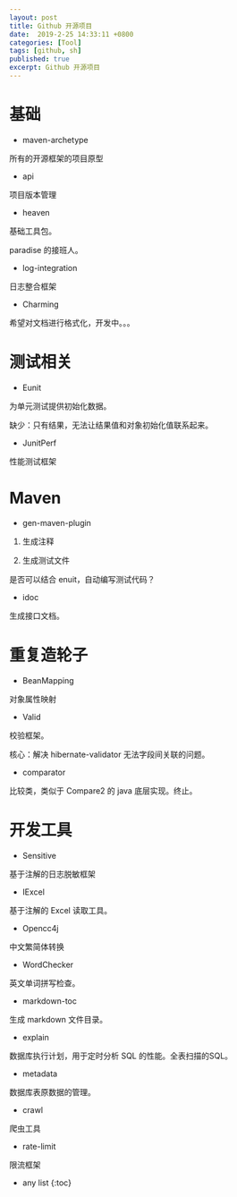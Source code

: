 ```yaml
---
layout: post
title: Github 开源项目
date:  2019-2-25 14:33:11 +0800
categories: [Tool]
tags: [github, sh]
published: true
excerpt: Github 开源项目
---
```



# 基础

- maven-archetype

所有的开源框架的项目原型

- api

项目版本管理

- heaven

基础工具包。

paradise 的接班人。

- log-integration

日志整合框架

- Charming

希望对文档进行格式化，开发中。。。



# 测试相关

- Eunit

为单元测试提供初始化数据。

缺少：只有结果，无法让结果值和对象初始化值联系起来。

- JunitPerf

性能测试框架



# Maven 

- gen-maven-plugin

1. 生成注释

2. 生成测试文件

是否可以结合 enuit，自动编写测试代码？

- idoc

生成接口文档。

# 重复造轮子

- BeanMapping

对象属性映射

- Valid

校验框架。

核心：解决 hibernate-validator 无法字段间关联的问题。

- comparator

比较类，类似于 Compare2 的 java 底层实现。终止。

# 开发工具

- Sensitive

基于注解的日志脱敏框架

- IExcel 

基于注解的 Excel 读取工具。

- Opencc4j

中文繁简体转换

- WordChecker

英文单词拼写检查。

- markdown-toc

生成 markdown 文件目录。

- explain

数据库执行计划，用于定时分析 SQL 的性能。全表扫描的SQL。

- metadata

数据库表原数据的管理。

- crawl

爬虫工具

- rate-limit

限流框架


* any list
{:toc}